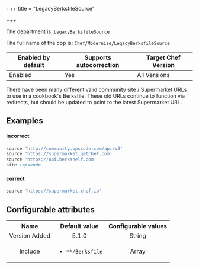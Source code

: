 +++
title = "LegacyBerksfileSource"

+++

<!-- This content is automatically generated. See https://github.com/chef/chef-web-docs/blob/main/generated/README.md -->

The department is: `LegacyBerksfileSource`

The full name of the cop is: `Chef/Modernize/LegacyBerksfileSource`

| Enabled by default | Supports autocorrection | Target Chef Version |
| --- | --- | --- |
| Enabled | Yes | All Versions |

There have been many different valid community site / Supermarket URLs to use in a cookbook's Berksfile. These old URLs continue to function via redirects, but should be updated to point to the latest Supermarket URL.

## Examples


#### incorrect

```ruby
source 'http://community.opscode.com/api/v3'
source 'https://supermarket.getchef.com'
source 'https://api.berkshelf.com'
site :opscode
```

#### correct

```ruby
source 'https://supermarket.chef.io'
```

## Configurable attributes

<table>
<tbody><tr>
<th>Name</th>
<th>Default value</th>
<th>Configurable values</th>
</tr>
<tr>
<td style="text-align:center">Version Added</td>
<td style="text-align:center">5.1.0</td>
<td style="text-align:center">String</td>
</tr>
<tr><td style="text-align:center">Include</td>
<td style="text-align:center"><ul>
<li><code>**/Berksfile</code></li>
</ul>
</td>
<td style="text-align:center">Array</td>
</tr></tbody></table>
